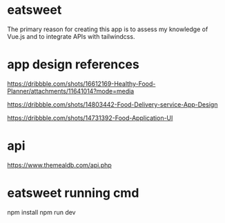 # eatsweet

The primary reason for creating this app is to assess my knowledge of Vue.js and to integrate APIs with tailwindcss.

# app design references

https://dribbble.com/shots/16612169-Healthy-Food-Planner/attachments/11641014?mode=media

https://dribbble.com/shots/14803442-Food-Delivery-service-App-Design

https://dribbble.com/shots/14731392-Food-Application-UI

# api

https://www.themealdb.com/api.php

# eatsweet running cmd

npm install
npm run dev
